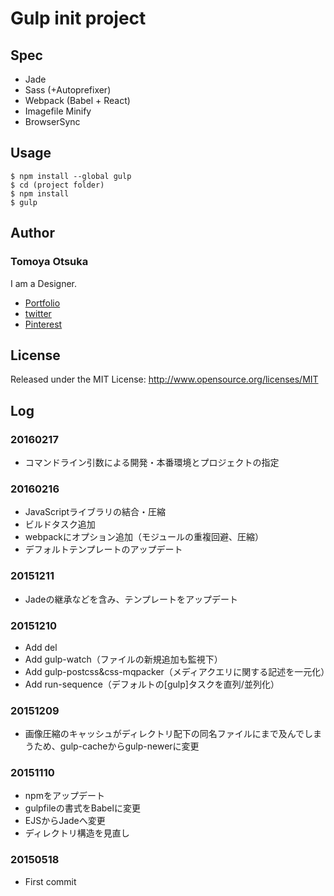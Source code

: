 # Gulp init project

## Spec

* Jade
* Sass (+Autoprefixer)
* Webpack (Babel + React)
* Imagefile Minify
* BrowserSync

## Usage

    $ npm install --global gulp
    $ cd (project folder)
    $ npm install
    $ gulp

## Author

### Tomoya Otsuka

I am a Designer.

* [Portfolio](http://strangr.jp)
* [twitter](https://twitter.com/tomoya_otsuka)
* [Pinterest](http://jp.pinterest.com/tomoyaotsuka/)

## License

Released under the MIT License: http://www.opensource.org/licenses/MIT

## Log

### 20160217

* コマンドライン引数による開発・本番環境とプロジェクトの指定

### 20160216

* JavaScriptライブラリの結合・圧縮
* ビルドタスク追加
* webpackにオプション追加（モジュールの重複回避、圧縮）
* デフォルトテンプレートのアップデート

### 20151211

* Jadeの継承などを含み、テンプレートをアップデート

### 20151210

* Add del
* Add gulp-watch（ファイルの新規追加も監視下）
* Add gulp-postcss&css-mqpacker（メディアクエリに関する記述を一元化）
* Add run-sequence（デフォルトの[gulp]タスクを直列/並列化）

### 20151209

* 画像圧縮のキャッシュがディレクトリ配下の同名ファイルにまで及んでしまうため、gulp-cacheからgulp-newerに変更

### 20151110

* npmをアップデート
* gulpfileの書式をBabelに変更
* EJSからJadeへ変更
* ディレクトリ構造を見直し

### 20150518

* First commit
